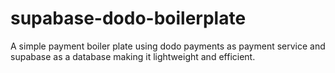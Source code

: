 # supabase-dodo-boilerplate
A simple payment boiler plate using dodo payments as payment service and supabase as a database making it lightweight and efficient.
